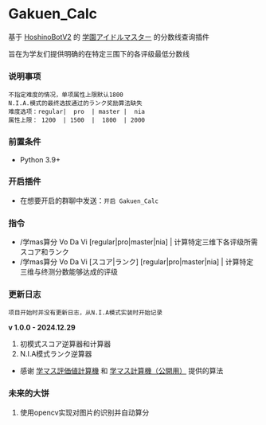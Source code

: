# Gakuen_Calc

基于 [HoshinoBotV2](https://github.com/Ice-Cirno/HoshinoBot) 的 [学園アイドルマスター](https://gakuen.idolmaster-official.jp/) 的分数线查询插件

旨在为学友们提供明确的在特定三围下的各评级最低分数线

### 说明事项
```
不指定难度的情况，单项属性上限默认1800
N.I.A.模式的最终选拔通过的ランク奖励算法缺失
难度选项：regular|  pro  | master |  nia
属性上限： 1200  | 1500  |  1800  | 2000
```
### 前置条件

- Python 3.9+

### 开启插件

- 在想要开启的群聊中发送：```开启 Gakuen_Calc```

### 指令

- /学mas算分 Vo Da Vi [regular|pro|master|nia]  |  计算特定三维下各评级所需スコア和ランク
- /学mas算分 Vo Da Vi [スコア|ランク] [regular|pro|master|nia]  |   计算特定三维与终测分数能够达成的评级

### 更新日志

`项目开始时并没有更新日志，从N.I.A模式实装时开始记录`

**v 1.0.0 - 2024.12.29**
1. 初模式スコア逆算器和计算器
2. N.I.A模式ランク逆算器
- 感谢 [学マス評価値計算機](https://gkms-calc.netlify.app/) 和 
[学マス計算機（公開用）](https://docs.google.com/spreadsheets/d/1eEdzfHGi7iXpohR-UHr5-W1z7PcYBqQr8OAV7gcvhR8/edit?gid=0#gid=0)
 提供的算法

### 未来的大饼

1. 使用opencv实现对图片的识别并自动算分